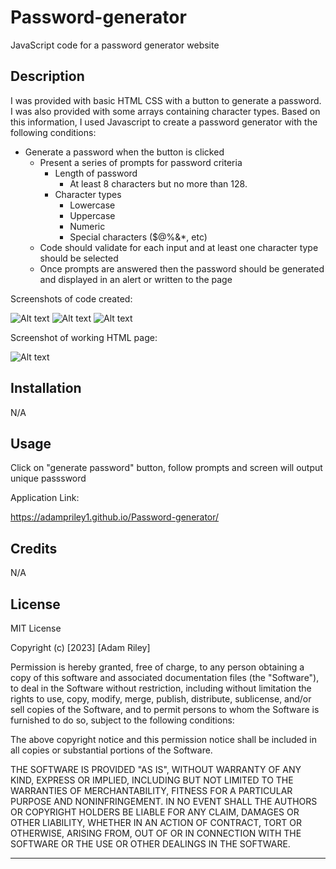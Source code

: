 # Password-generator

JavaScript code for a password generator website 

## Description

I was provided with basic HTML CSS with a button to generate a password. I was also provided with some arrays containing character types. Based on this information, I used Javascript to create a password generator with the following conditions:

* Generate a password when the button is clicked
  * Present a series of prompts for password criteria
    * Length of password
      * At least 8 characters but no more than 128.
    * Character types
      * Lowercase
      * Uppercase
      * Numeric
      * Special characters ($@%&*, etc)
  * Code should validate for each input and at least one character type should be selected
  * Once prompts are answered then the password should be generated and displayed in an alert or written to the page



Screenshots of code created:

![Alt text](<../Assignment/Password-generator/assets/Password generator - 1.png>)
![Alt text](<../Assignment/Password-generator/assets/Password generator - 2.png>)
![Alt text](<../Assignment/Password-generator/assets/Password generator - 3.png>)

Screenshot of working HTML page:

![Alt text](<../Assignment/Password-generator/assets/Password generator - 4.png>)
## Installation

N/A

## Usage

Click on "generate password" button, follow prompts and screen will output unique passsword 

Application Link:

https://adampriley1.github.io/Password-generator/




## Credits

N/A

## License
MIT License

Copyright (c) [2023] [Adam Riley]

Permission is hereby granted, free of charge, to any person obtaining a copy
of this software and associated documentation files (the "Software"), to deal
in the Software without restriction, including without limitation the rights
to use, copy, modify, merge, publish, distribute, sublicense, and/or sell
copies of the Software, and to permit persons to whom the Software is
furnished to do so, subject to the following conditions:

The above copyright notice and this permission notice shall be included in all
copies or substantial portions of the Software.

THE SOFTWARE IS PROVIDED "AS IS", WITHOUT WARRANTY OF ANY KIND, EXPRESS OR
IMPLIED, INCLUDING BUT NOT LIMITED TO THE WARRANTIES OF MERCHANTABILITY,
FITNESS FOR A PARTICULAR PURPOSE AND NONINFRINGEMENT. IN NO EVENT SHALL THE
AUTHORS OR COPYRIGHT HOLDERS BE LIABLE FOR ANY CLAIM, DAMAGES OR OTHER
LIABILITY, WHETHER IN AN ACTION OF CONTRACT, TORT OR OTHERWISE, ARISING FROM,
OUT OF OR IN CONNECTION WITH THE SOFTWARE OR THE USE OR OTHER DEALINGS IN THE
SOFTWARE.


---
